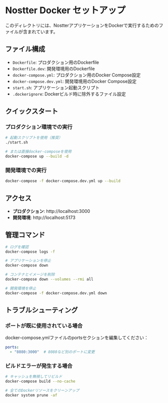 # Nostter Docker セットアップ

このディレクトリには、NostterアプリケーションをDockerで実行するためのファイルが含まれています。

## ファイル構成

- `Dockerfile`: プロダクション用のDockerfile
- `Dockerfile.dev`: 開発環境用のDockerfile
- `docker-compose.yml`: プロダクション用のDocker Compose設定
- `docker-compose.dev.yml`: 開発環境用のDocker Compose設定
- `start.sh`: アプリケーション起動スクリプト
- `.dockerignore`: Dockerビルド時に除外するファイル設定

## クイックスタート

### プロダクション環境での実行

```bash
# 起動スクリプトを使用（推奨）
./start.sh

# または直接docker-composeを使用
docker-compose up --build -d
```

### 開発環境での実行

```bash
docker-compose -f docker-compose.dev.yml up --build
```

## アクセス

- **プロダクション**: http://localhost:3000
- **開発環境**: http://localhost:5173

## 管理コマンド

```bash
# ログを確認
docker-compose logs -f

# アプリケーションを停止
docker-compose down

# コンテナとイメージを削除
docker-compose down --volumes --rmi all

# 開発環境を停止
docker-compose -f docker-compose.dev.yml down
```

## トラブルシューティング

### ポートが既に使用されている場合

docker-compose.ymlファイルのportsセクションを編集してください：

```yaml
ports:
  - "8080:3000"  # 8080など別のポートに変更
```

### ビルドエラーが発生する場合

```bash
# キャッシュを無視してリビルド
docker-compose build --no-cache

# 全てのDockerリソースをクリーンアップ
docker system prune -af
```
